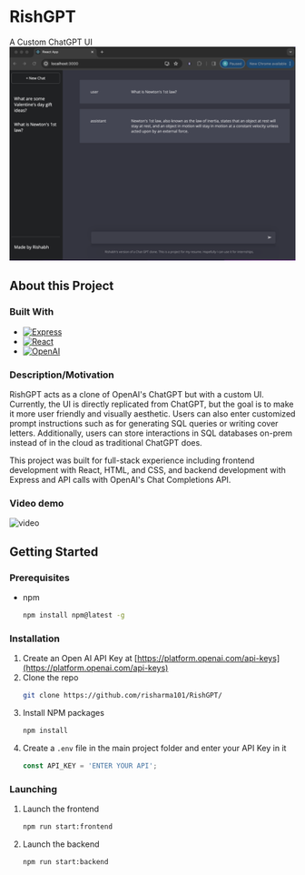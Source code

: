 # RishGPT 
A Custom ChatGPT UI
![image](assets/chatclone-demo.png)

## About this Project
### Built With
- [![Express][Express.js]][Express-url]
- [![React][React.js]][React-url]
- [![OpenAI][OpenAI]][OpenAI-url]
  
### Description/Motivation
RishGPT acts as a clone of OpenAI's ChatGPT but with a custom UI. Currently, the UI is directly replicated from ChatGPT, but the goal is to make it more user friendly and visually aesthetic. Users can also enter customized prompt instructions such as for generating SQL queries or writing cover letters. Additionally, users can store interactions in SQL databases on-prem instead of in the cloud as traditional ChatGPT does.

This project was built for full-stack experience including frontend development with React, HTML, and CSS, and backend development with Express and API calls with OpenAI's Chat Completions API.

### Video demo
![video](https://github.com/risharma101/ChatGPT-Clone/assets/52262619/d021fe6b-0591-4630-add8-57eb5efe0229)

## Getting Started
### Prerequisites
* npm
  ```sh
  npm install npm@latest -g
  ```
### Installation
1. Create an Open AI API Key at [https://platform.openai.com/api-keys](https://platform.openai.com/api-keys)
2. Clone the repo
   ```sh
   git clone https://github.com/risharma101/RishGPT/
   ```
3. Install NPM packages
   ```sh
   npm install
   ```
4. Create a `.env` file in the main project folder and enter your API Key in it
   ```js
   const API_KEY = 'ENTER YOUR API';
   ```
### Launching
1. Launch the frontend
   ```sh
   npm run start:frontend
   ```
2. Launch the backend
   ```sh
   npm run start:backend
   ```
   
[OpenAI]: https://img.shields.io/badge/OpenAI-412991.svg?style=for-the-badge&logo=OpenAI&logoColor=white
[OpenAI-url]: https://platform.openai.com/docs/guides/text-generation
[Express.js]: https://img.shields.io/badge/Express.js-404D59?style=for-the-badge
[Express-url]: https://expressjs.org/
[React.js]: https://img.shields.io/badge/React-20232A?style=for-the-badge&logo=react&logoColor=61DAFB
[React-url]: https://reactjs.org/
